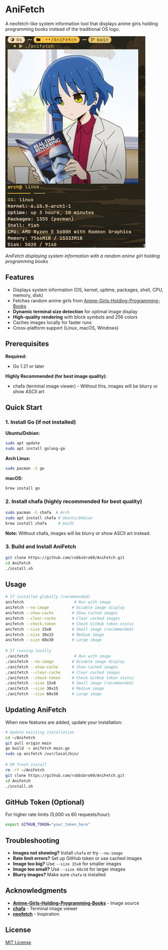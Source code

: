 # AniFetch

A neofetch-like system information tool that displays anime girls holding programming books instead of the traditional OS logo.

![AniFetch Example](pkg/example/screenshot-2025-08-05_08-33-45.png)

*AniFetch displaying system information with a random anime girl holding programming books*

## Features

- Displays system information (OS, kernel, uptime, packages, shell, CPU, memory, disk)
- Fetches random anime girls from [Anime-Girls-Holding-Programming-Books](https://github.com/cat-milk/Anime-Girls-Holding-Programming-Books)
- **Dynamic terminal size detection** for optimal image display
- **High-quality rendering** with block symbols and 256 colors
- Caches images locally for faster runs
- Cross-platform support (Linux, macOS, Windows)

## Prerequisites

**Required:**
- Go 1.21 or later

**Highly Recommended (for best image quality):**
- chafa (terminal image viewer) - Without this, images will be blurry or show ASCII art

## Quick Start

### 1. Install Go (if not installed)

**Ubuntu/Debian:**
```bash
sudo apt update
sudo apt install golang-go
```

**Arch Linux:**
```bash
sudo pacman -S go
```

**macOS:**
```bash
brew install go
```

### 2. Install chafa (highly recommended for best quality)

```bash
sudo pacman -S chafa  # Arch
sudo apt install chafa # Ubuntu/Debian
brew install chafa     # macOS
```

**Note:** Without chafa, images will be blurry or show ASCII art instead.

### 3. Build and Install AniFetch

```bash
git clone https://github.com/robbsbro69/AniFetch.git
cd AniFetch
./install.sh
```

## Usage

```bash
# If installed globally (recommended)
anifetch                      # Run with image
anifetch --no-image          # Disable image display
anifetch --show-cache        # Show cached images
anifetch --clear-cache       # Clear cached images
anifetch --check-token       # Check GitHub token status
anifetch --size 15x8         # Small image (recommended)
anifetch --size 30x15        # Medium image
anifetch --size 60x30        # Large image

# If running locally
./anifetch                    # Run with image
./anifetch --no-image        # Disable image display
./anifetch --show-cache      # Show cached images
./anifetch --clear-cache     # Clear cached images
./anifetch --check-token     # Check GitHub token status
./anifetch --size 15x8       # Small image (recommended)
./anifetch --size 30x15      # Medium image
./anifetch --size 60x30      # Large image
```

## Updating AniFetch

When new features are added, update your installation:

```bash
# Update existing installation
cd ~/AniFetch
git pull origin main
go build -o anifetch main.go
sudo cp anifetch /usr/local/bin/

# OR fresh install
rm -rf ~/AniFetch
git clone https://github.com/robbsbro69/AniFetch.git
cd AniFetch
./install.sh
```

## GitHub Token (Optional)

For higher rate limits (5,000 vs 60 requests/hour):

```bash
export GITHUB_TOKEN="your_token_here"
```

## Troubleshooting

- **Images not showing?** Install `chafa` or try `--no-image`
- **Rate limit errors?** Set up GitHub token or use cached images
- **Image too big?** Use `--size 15x8` for smaller images
- **Image too small?** Use `--size 60x30` for larger images
- **Blurry images?** Make sure `chafa` is installed

## Acknowledgments

- **[Anime-Girls-Holding-Programming-Books](https://github.com/cat-milk/Anime-Girls-Holding-Programming-Books)** - Image source
- **[chafa](https://hpjansson.org/chafa/)** - Terminal image viewer
- **[neofetch](https://github.com/dylanaraps/neofetch)** - Inspiration

## License

[MIT License](LICENSE)
